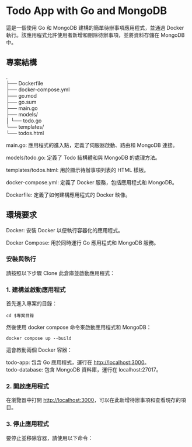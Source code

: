 # **Todo App with Go and MongoDB**

這是一個使用 Go 和 MongoDB 建構的簡單待辦事項應用程式，並通過 Docker 執行。該應用程式允許使用者新增和刪除待辦事項，並將資料存儲在 MongoDB 中。

## 專案結構

.\
├── Dockerfile\
├── docker-compose.yml\
├── go.mod\
├── go.sum\
├── main.go\
├── models/\
│   └── todo.go\
└── templates/\
└── todos.html

main.go: 應用程式的進入點，定義了伺服器啟動、路由和 MongoDB 連接。

models/todo.go: 定義了 Todo 結構體和與 MongoDB 的處理方法。

templates/todos.html: 用於顯示待辦事項列表的 HTML 樣板。

docker-compose.yml: 定義了 Docker 服務，包括應用程式和 MongoDB。

Dockerfile: 定義了如何建構應用程式的 Docker 映像。

## 環境要求

Docker: 安裝 Docker 以便執行容器化的應用程式。

Docker Compose: 用於同時運行 Go 應用程式和 MongoDB 服務。

### 安裝與執行

請按照以下步驟 Clone 此倉庫並啟動應用程式：

### 1. 建構並啟動應用程式

首先進入專案的目錄：

```
cd $專案目錄

```

然後使用 docker compose 命令來啟動應用程式和 MongoDB：

```
docker compose up --build

```

這會啟動兩個 Docker 容器：

todo-app: 包含 Go 應用程式，運行在 [http://localhost:3000](http://localhost:3000/)。 \
todo-database: 包含 MongoDB 資料庫，運行在 localhost:27017。

### 2. 開啟應用程式

在瀏覽器中打開 [http://localhost:3000](http://localhost:3000/)，可以在此新增待辦事項和查看現存的項目。

### 3. 停止應用程式

要停止並移除容器，請使用以下命令：
